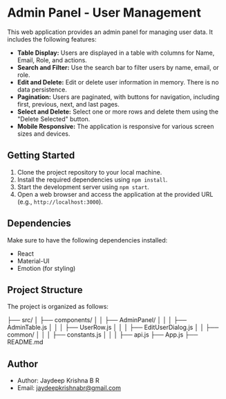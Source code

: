 # Admin Panel - User Management

This web application provides an admin panel for managing user data. It includes the following features:

- **Table Display:** Users are displayed in a table with columns for Name, Email, Role, and actions.
- **Search and Filter:** Use the search bar to filter users by name, email, or role.
- **Edit and Delete:** Edit or delete user information in memory. There is no data persistence.
- **Pagination:** Users are paginated, with buttons for navigation, including first, previous, next, and last pages.
- **Select and Delete:** Select one or more rows and delete them using the "Delete Selected" button.
- **Mobile Responsive:** The application is responsive for various screen sizes and devices.

## Getting Started

1. Clone the project repository to your local machine.
2. Install the required dependencies using `npm install`.
3. Start the development server using `npm start`.
4. Open a web browser and access the application at the provided URL (e.g., `http://localhost:3000`).

## Dependencies

Make sure to have the following dependencies installed:

- React
- Material-UI
- Emotion (for styling)

## Project Structure

The project is organized as follows:

├── src/
│ ├── components/
│ │ ├── AdminPanel/
│ │ │ ├── AdminTable.js
│ │ │ ├── UserRow.js
│ │ │ ├── EditUserDialog.js
│ │ ├── common/
│ │ │ ├── constants.js
│ │ │ ├── api.js
├── App.js
├── README.md

## Author

- Author: Jaydeep Krishna B R
- Email: jaydeepkrishnabr@gmail.com